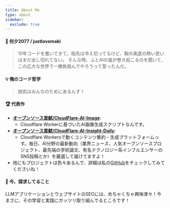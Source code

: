 ```yaml
---
title: About Me
type: about
sidebar:
  exclude: true
---
```

#### 🌟 何夕2077 / justlovemaki

> 10年コードを書いてきて、指先は冷え切ってるけど、胸の奥底の熱い思いはまだ出し切れてない。
> そんな時、ふとAIの嵐が巻き起こるのを聞いて、この広大な世界で一勝負挑んでやろうって誓ったんだ。

#### 💡 俺のコード哲学

> 技術はみんなのためにあるんす！

#### 🏆 代表作

*   **[オープンソース貢献/CloudFlare-AI-Image](https://github.com/justlovemaki/CloudFlare-AI-Image)**:
    *   Cloudflare Workerに基づいたAI画像生成スクリプトなんです。
*   **[オープンソース貢献/CloudFlare-AI-Insight-Daily](https://github.com/justlovemaki/CloudFlare-AI-Insight-Daily)**:
    *   Cloudflare Workersで動くコンテンツ集約・生成プラットフォームっす。毎日、AI分野の最新動向（業界ニュース、人気オープンソースプロジェクト、最先端の学術論文、有名テクノロジー系インフルエンサーのSNS投稿とか）を厳選して届けてますよ！
*   他にもプロジェクトは色々あるんで、詳細は私の[GitHub](https://github.com/justlovemaki)をチェックしてみてくださいね！

#### 🔎 今、探求してること

LLMアプリケーションとウェブサイトのSEOには、めちゃくちゃ興味津々！今まさに、その学習と実践にガッツリ取り組んでるところです！